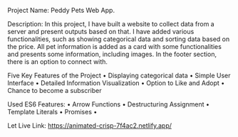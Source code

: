 Project Name: Peddy Pets Web App. 

Description: In this project, I have built a website to collect data from a server and present outputs based on that. I have added various functionalities, such as showing categorical data and sorting data based on the price. All pet information is added as a card with some functionalities and presents some information, including images. In the footer section, there is an option to connect with. 

Five Key Features of the Project
• Displaying categorical data 
• Simple User Interface 
• Detailed Information Visualization 
• Option to Like and Adopt 
• Chance to become a subscriber

Used ES6 Features: 
• Arrow Functions 
• Destructuring Assignment 
• Template Literals 
• Promises • 

Let Live Link: https://animated-crisp-7f4ac2.netlify.app/